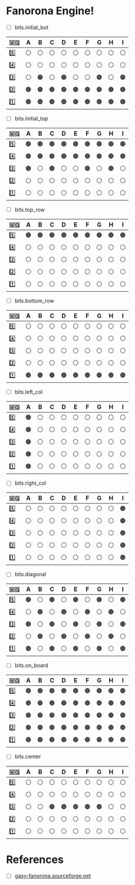 # Fanorona Engine! 

 - [ ] bits.initial_bot

|🇲🇬     | A| B| C| D| E| F| G| H| I|
|------|--|--|--|--|--|--|--|--|--|
|5️⃣     |⚪|⚪|⚪|⚪|⚪|⚪|⚪|⚪|⚪|
|4️⃣     |⚪|⚪|⚪|⚪|⚪|⚪|⚪|⚪|⚪|
|3️⃣     |⚪|🟤|⚪|🟤|⚪|⚪|🟤|⚪|🟤|
|2️⃣     |🟤|🟤|🟤|🟤|🟤|🟤|🟤|🟤|🟤|
|1️⃣     |🟤|🟤|🟤|🟤|🟤|🟤|🟤|🟤|🟤|
 - [ ] bits.initial_top

|🇲🇬     | A| B| C| D| E| F| G| H| I|
|------|--|--|--|--|--|--|--|--|--|
|5️⃣     |🟤|🟤|🟤|🟤|🟤|🟤|🟤|🟤|🟤|
|4️⃣     |🟤|🟤|🟤|🟤|🟤|🟤|🟤|🟤|🟤|
|3️⃣     |🟤|⚪|🟤|⚪|⚪|🟤|⚪|🟤|⚪|
|2️⃣     |⚪|⚪|⚪|⚪|⚪|⚪|⚪|⚪|⚪|
|1️⃣     |⚪|⚪|⚪|⚪|⚪|⚪|⚪|⚪|⚪|
 - [ ] bits.top_row

|🇲🇬     | A| B| C| D| E| F| G| H| I|
|------|--|--|--|--|--|--|--|--|--|
|5️⃣     |🟤|🟤|🟤|🟤|🟤|🟤|🟤|🟤|🟤|
|4️⃣     |⚪|⚪|⚪|⚪|⚪|⚪|⚪|⚪|⚪|
|3️⃣     |⚪|⚪|⚪|⚪|⚪|⚪|⚪|⚪|⚪|
|2️⃣     |⚪|⚪|⚪|⚪|⚪|⚪|⚪|⚪|⚪|
|1️⃣     |⚪|⚪|⚪|⚪|⚪|⚪|⚪|⚪|⚪|
 - [ ] bits.bottom_row

|🇲🇬     | A| B| C| D| E| F| G| H| I|
|------|--|--|--|--|--|--|--|--|--|
|5️⃣     |⚪|⚪|⚪|⚪|⚪|⚪|⚪|⚪|⚪|
|4️⃣     |⚪|⚪|⚪|⚪|⚪|⚪|⚪|⚪|⚪|
|3️⃣     |⚪|⚪|⚪|⚪|⚪|⚪|⚪|⚪|⚪|
|2️⃣     |⚪|⚪|⚪|⚪|⚪|⚪|⚪|⚪|⚪|
|1️⃣     |🟤|🟤|🟤|🟤|🟤|🟤|🟤|🟤|🟤|
 - [ ] bits.left_col

|🇲🇬     | A| B| C| D| E| F| G| H| I|
|------|--|--|--|--|--|--|--|--|--|
|5️⃣     |🟤|⚪|⚪|⚪|⚪|⚪|⚪|⚪|⚪|
|4️⃣     |🟤|⚪|⚪|⚪|⚪|⚪|⚪|⚪|⚪|
|3️⃣     |🟤|⚪|⚪|⚪|⚪|⚪|⚪|⚪|⚪|
|2️⃣     |🟤|⚪|⚪|⚪|⚪|⚪|⚪|⚪|⚪|
|1️⃣     |🟤|⚪|⚪|⚪|⚪|⚪|⚪|⚪|⚪|
 - [ ] bits.right_col

|🇲🇬     | A| B| C| D| E| F| G| H| I|
|------|--|--|--|--|--|--|--|--|--|
|5️⃣     |⚪|⚪|⚪|⚪|⚪|⚪|⚪|⚪|🟤|
|4️⃣     |⚪|⚪|⚪|⚪|⚪|⚪|⚪|⚪|🟤|
|3️⃣     |⚪|⚪|⚪|⚪|⚪|⚪|⚪|⚪|🟤|
|2️⃣     |⚪|⚪|⚪|⚪|⚪|⚪|⚪|⚪|🟤|
|1️⃣     |⚪|⚪|⚪|⚪|⚪|⚪|⚪|⚪|🟤|
 - [ ] bits.diagonal

|🇲🇬     | A| B| C| D| E| F| G| H| I|
|------|--|--|--|--|--|--|--|--|--|
|5️⃣     |🟤|⚪|🟤|⚪|🟤|⚪|🟤|⚪|🟤|
|4️⃣     |⚪|🟤|⚪|🟤|⚪|🟤|⚪|🟤|⚪|
|3️⃣     |🟤|⚪|🟤|⚪|🟤|⚪|🟤|⚪|🟤|
|2️⃣     |⚪|🟤|⚪|🟤|⚪|🟤|⚪|🟤|⚪|
|1️⃣     |🟤|⚪|🟤|⚪|🟤|⚪|🟤|⚪|🟤|
 - [ ] bits.on_board

|🇲🇬     | A| B| C| D| E| F| G| H| I|
|------|--|--|--|--|--|--|--|--|--|
|5️⃣     |🟤|🟤|🟤|🟤|🟤|🟤|🟤|🟤|🟤|
|4️⃣     |🟤|🟤|🟤|🟤|🟤|🟤|🟤|🟤|🟤|
|3️⃣     |🟤|🟤|🟤|🟤|🟤|🟤|🟤|🟤|🟤|
|2️⃣     |🟤|🟤|🟤|🟤|🟤|🟤|🟤|🟤|🟤|
|1️⃣     |🟤|🟤|🟤|🟤|🟤|🟤|🟤|🟤|🟤|
 - [ ] bits.center

|🇲🇬     | A| B| C| D| E| F| G| H| I|
|------|--|--|--|--|--|--|--|--|--|
|5️⃣     |⚪|⚪|⚪|⚪|⚪|⚪|⚪|⚪|⚪|
|4️⃣     |⚪|⚪|⚪|⚪|⚪|⚪|⚪|⚪|⚪|
|3️⃣     |⚪|⚪|🟤|🟤|🟤|🟤|🟤|⚪|⚪|
|2️⃣     |⚪|⚪|⚪|⚪|⚪|⚪|⚪|⚪|⚪|
|1️⃣     |⚪|⚪|⚪|⚪|⚪|⚪|⚪|⚪|⚪|

# References

- [ ] [gasy-fanorona.sourceforge.net](https://gasy-fanorona.sourceforge.net)

